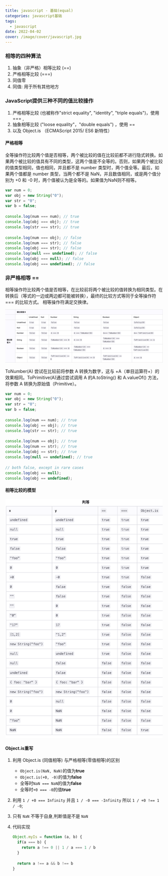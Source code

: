 ```yaml
---
title: javascript - 基础(equal)
categories: javascript基础
tags:
  - javascript
date: 2022-04-02
cover: /image/cover/javascript.jpg
---
```


### 相等的四种算法

1. 抽象（非严格）相等比较 (==)
2. 严格相等比较 (===)
3. 同值零
4. 同值: 用于所有其他地方

### JavaScript提供三种不同的值比较操作

1. 严格相等比较 (也被称作"strict equality", "identity", "triple equals")，使用 === ,
2. 抽象相等比较 ("loose equality"，"double equals") ，使用 ==
3. 以及 Object.is （ECMAScript 2015/ ES6 新特性）

#### 严格相等

全等操作符比较两个值是否相等，两个被比较的值在比较前都不进行隐式转换。如果两个被比较的值具有不同的类型，这两个值是不全等的。否则，如果两个被比较的值类型相同，值也相同，并且都不是 number 类型时，两个值全等。最后，如果两个值都是 number 类型，当两个都不是 NaN，并且数值相同，或是两个值分别为 +0 和 -0 时，两个值被认为是全等的。如果值为NaN则不相等。

```javascript
var num = 0;
var obj = new String("0");
var str = "0";
var b = false;

console.log(num === num); // true
console.log(obj === obj); // true
console.log(str === str); // true

console.log(num === obj); // false
console.log(num === str); // false
console.log(obj === str); // false
console.log(null === undefined); // false
console.log(obj === null); // false
console.log(obj === undefined); // false
```

### 非严格相等 ==

相等操作符比较两个值是否相等，在比较前将两个被比较的值转换为相同类型。在转换后（等式的一边或两边都可能被转换），最终的比较方式等同于全等操作符 === 的比较方式。 相等操作符满足交换律。

![非严格相等判定](/image/equal/equal.jpg "非严格相等判定")

ToNumber(A) 尝试在比较前将参数 A 转换为数字，这与 +A（单目运算符+）的效果相同。ToPrimitive(A)通过尝试调用 A 的A.toString() 和 A.valueOf() 方法，将参数 A 转换为原始值（Primitive）。

```javascript
var num = 0;
var obj = new String("0");
var str = "0";
var b = false;

console.log(num == num); // true
console.log(obj == obj); // true
console.log(str == str); // true

console.log(num == obj); // true
console.log(num == str); // true
console.log(obj == str); // true
console.log(null == undefined); // true

// both false, except in rare cases
console.log(obj == null);
console.log(obj == undefined);
```

#### 相等比较的模型

![相等比较的区别](/image/equal/equal.png "相等比较的区别")

#### Object.is重写

1. 利用 Object.is (同值相等) 与严格相等(零值相等)的区别
    - `Object.is(NaN, NaN)`的值为**true**
    - `Object.is(+0, -0)`的值为**false**
    - 全等时`NaN === NaN`的值为**false**
    - 全等时`+0 === -0`的值**true**

2. 利用 `1 / +0 === Infinity` 并且 `1 / -0 === -Infinity` 所以 `1 / +0 !== 1 / -0`;
3. 只有 `NaN` 不等于自身,判断值是不是 `NaN`
4. 代码实现

    ```javascript
    Object.myIs = function (a, b) {
      if(a === b) {
        return a !== 0 || 1 / a === 1 / b
      }

      return a !== a && b !== b
    }
    ```

